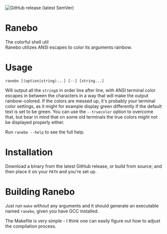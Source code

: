![GitHub release (latest SemVer)](https://img.shields.io/github/v/release/MasFlam/ranebo?logo=github&sort=semver)

# Ranebo
The colorful shell util  
Ranebo utilizes ANSI escapes to color its arguments rainbow.

# Usage
`ranebo [(option|string)...] [--] [string...]`

Will output all the `string`s in order line after line,
with ANSI terminal color escapes in between the characters
in a way that will make the output rainbow-colored.
If the colors are messed up, it's probably your terminal
color settings, as it might for example display green differently
if the default text is set to be green. You can use the `--truecolor`
option to overcome that, but bear in mind that on some old terminals
the true colors might not be displayed properly either.

Run `ranebo --help` to see the full help.

# Installation
Download a binary from the latest GitHub release, or build from source;
and then place it on your `PATH` and you're set up.

# Building Ranebo
Just run `make` without any arguments and it
should generate an executable named `ranebo`,
given you have GCC installed.

The Makefile is very simple - I think one can easily
figure out how to adjust the compilation process.
